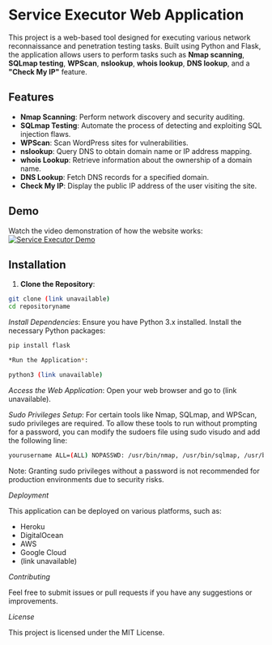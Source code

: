 # Service Executor Web Application

This project is a web-based tool designed for executing various network reconnaissance and penetration testing tasks. Built using Python and Flask, the application allows users to perform tasks such as **Nmap scanning**, **SQLmap testing**, **WPScan**, **nslookup**, **whois lookup**, **DNS lookup**, and a **"Check My IP"** feature.

## Features

* **Nmap Scanning**: Perform network discovery and security auditing.
* **SQLmap Testing**: Automate the process of detecting and exploiting SQL injection flaws.
* **WPScan**: Scan WordPress sites for vulnerabilities.
* **nslookup**: Query DNS to obtain domain name or IP address mapping.
* **whois Lookup**: Retrieve information about the ownership of a domain name.
* **DNS Lookup**: Fetch DNS records for a specified domain.
* **Check My IP**: Display the public IP address of the user visiting the site.

## Demo

Watch the video demonstration of how the website works: [![Service Executor Demo](URL-to-video-thumbnail)](URL-to-video)

## Installation

1. **Clone the Repository**:
```bash
git clone (link unavailable)
cd repositoryname
```
*Install Dependencies*: Ensure you have Python 3.x installed. Install the necessary Python packages:

```bash
pip install flask

*Run the Application*:
```
```bash
python3 (link unavailable)
```
*Access the Web Application*: Open your web browser and go to (link unavailable).

*Sudo Privileges Setup*: For certain tools like Nmap, SQLmap, and WPScan, sudo privileges are required. To allow these tools to run without prompting for a password, you can modify the sudoers file using sudo visudo and add the following line:
```bash
yourusername ALL=(ALL) NOPASSWD: /usr/bin/nmap, /usr/bin/sqlmap, /usr/bin/wpscan
```
Note: Granting sudo privileges without a password is not recommended for production environments due to security risks.

*Deployment*

This application can be deployed on various platforms, such as:

- Heroku
- DigitalOcean
- AWS
- Google Cloud
- (link unavailable)

*Contributing*

Feel free to submit issues or pull requests if you have any suggestions or improvements.

*License*

This project is licensed under the MIT License.
